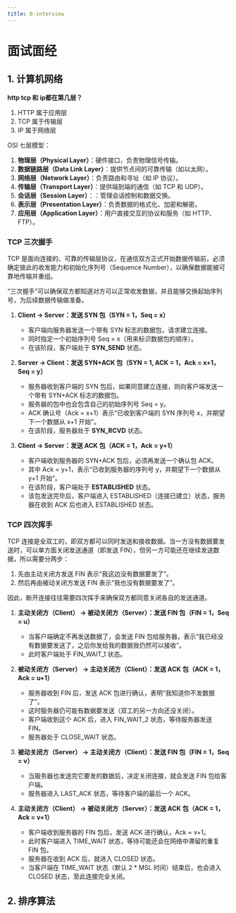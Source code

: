 ```yaml
---
title: 0-interview
---
```



# 面试面经

## 1. 计算机网络
**http tcp 和 ip都在第几层？**

1. HTTP 属于应用层
2. TCP 属于传输层
3. IP 属于网络层

OSI 七层模型：
1. **物理层（Physical Layer）**：硬件接口，负责物理信号传输。
2. **数据链路层（Data Link Layer）**：提供节点间的可靠传输（如以太网）。
3. **网络层（Network Layer）**：负责路由和寻址（如 IP 协议）。
4. **传输层（Transport Layer）**：提供端到端的通信（如 TCP 和 UDP）。
5. **会话层（Session Layer）**：：管理会话控制和数据交换。
6. **表示层（Presentation Layer）**：负责数据的格式化、加密和解密。
7. **应用层（Application Layer）**：用户直接交互的协议和服务（如 HTTP、FTP）。


### TCP 三次握手

TCP 是面向连接的、可靠的传输层协议，在通信双方正式开始数据传输前，必须确定彼此的收发能力和初始化序列号（Sequence Number），以确保数据能被可靠地传输并重组。

“三次握手”可以确保双方都知道对方可以正常收发数据，并且能够交换起始序列号，为后续数据传输做准备。

1. **Client -> Server：发送 SYN 包（SYN = 1，Seq = x）**
    - 客户端向服务器发送一个带有 SYN 标志的数据包，请求建立连接。
    - 同时指定一个初始序列号 Seq = x（用来标识数据包的顺序）。
    - 在该阶段，客户端处于 **SYN_SEND** 状态。

2. **Server -> Client：发送 SYN+ACK 包（SYN = 1, ACK = 1，Ack = x+1，Seq = y）**
    - 服务器收到客户端的 SYN 包后，如果同意建立连接，则向客户端发送一个带有 SYN+ACK 标志的数据包。
    - 服务器的包中也会包含自己的初始序列号 Seq = y。
    - ACK 确认号（Ack = x+1）表示“已收到客户端的 SYN 序列号 x，并期望下一个数据从 x+1 开始”。
    - 在该阶段，服务器处于 **SYN_RCVD** 状态。

3. **Client -> Server：发送 ACK 包（ACK = 1，Ack = y+1）**
    - 客户端收到服务器的 SYN+ACK 包后，必须再发送一个确认包 ACK。
    - 其中 Ack = y+1，表示“已收到服务器的序列号 y，并期望下一个数据从 y+1 开始”。
    - 在该阶段，客户端处于 **ESTABLISHED** 状态。
    - 该包发送完毕后，客户端进入 ESTABLISHED（连接已建立）状态，服务器在收到 ACK 后也进入 ESTABLISHED 状态。

### TCP 四次挥手
TCP 连接是全双工的，即双方都可以同时发送和接收数据。当一方没有数据要发送时，可以单方面关闭发送通道（即发送 FIN），但另一方可能还在继续发送数据，所以需要分两步：
1. 先由主动关闭方发送 FIN 表示“我这边没有数据要发了”。
2. 然后再由被动关闭方发送 FIN 表示“我也没有数据要发了”。

因此，断开连接往往需要四次挥手来确保双方都同意关闭各自的发送通道。

1. **主动关闭方（Client） -> 被动关闭方（Server）：发送 FIN 包（FIN = 1，Seq = u）**
    - 当客户端确定不再发送数据了，会发送 FIN 包给服务器，表示“我已经没有数据要发送了，之后你发给我的数据我仍然可以接收”。
    - 此时客户端处于 FIN_WAIT_1 状态。

2. **被动关闭方（Server） -> 主动关闭方（Client）：发送 ACK 包（ACK = 1，Ack = u+1）**
    - 服务器收到 FIN 后，发送 ACK 包进行确认，表明“我知道你不发数据了”。
    - 这时服务器仍可能有数据要发送（双工的另一方向还没关闭）。
    - 客户端收到这个 ACK 后，进入 FIN_WAIT_2 状态，等待服务器发送 FIN。
    - 服务器处于 CLOSE_WAIT 状态。

3. **被动关闭方（Server） -> 主动关闭方（Client）：发送 FIN 包（FIN = 1，Seq = v）**
    - 当服务器也发送完它要发的数据后，决定关闭连接，就会发送 FIN 包给客户端。
    - 服务器进入 LAST_ACK 状态，等待客户端的最后一个 ACK。

4. **主动关闭方（Client） -> 被动关闭方（Server）：发送 ACK 包（ACK = 1，Ack = v+1）**
    - 客户端收到服务器的 FIN 包后，发送 ACK 进行确认，Ack = v+1。
    - 此时客户端进入 TIME_WAIT 状态，等待可能还会在网络中滞留的重复 FIN 包。
    - 服务器在收到 ACK 后，就进入 CLOSED 状态。
    - 当客户端在 TIME_WAIT 状态（默认 2 * MSL 时间）结束后，也会进入 CLOSED 状态，至此连接完全关闭。



## 2. 排序算法
### 
